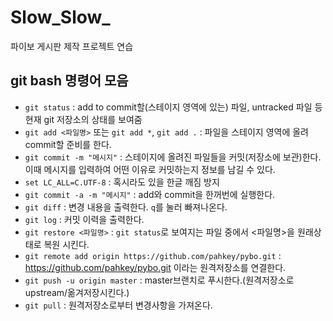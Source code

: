# Slow_Slow_
파이보 게시판 제작 프로젝트 연습

## git bash 명령어 모음
- `git status` : add to commit할(스테이지 영역에 있는) 파일, untracked 파일 등 현재 git 저장소의 상태를 보여줌
- `git add <파일명>` 또는 `git add *`, `git add .` : 파일을 스테이지 영역에 올려 commit할 준비를 한다.
- `git commit -m "메시지"` : 스테이지에 올려진 파일들을 커밋(저장소에 보관)한다. 이때 메시지를 입력하여 어떤 이유로 커밋하는지 정보를 남길 수 있다.
- `set LC_ALL=C.UTF-8` : 혹시라도 있을 한글 깨짐 방지
- `git commit -a -m "메시지"` : add와 commit을 한꺼번에 실행한다.
- `git diff` : 변경 내용을 출력한다. `q`를 눌러 빠져나온다.
- `git log` : 커밋 이력을 출력한다.
- `git restore <파일명>` :  `git status`로 보여지는 파일 중에서 <파일명>을 원래상태로 복원 시킨다.
- `git remote add origin https://github.com/pahkey/pybo.git` : https://github.com/pahkey/pybo.git 이라는 원격저장소를 연결한다.
- `git push -u origin master` : master브랜치로 푸시한다.(원격저장소로 upstream/옮겨저장시킨다.)
- `git pull` : 원격저장소로부터 변경사항을 가져온다.

